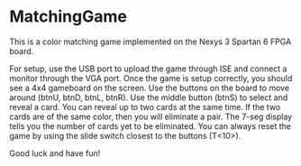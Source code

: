 # MatchingGame

This is a color matching game implemented on the Nexys 3 Spartan 6 FPGA board.

For setup, use the USB port to upload the game through ISE and connect a monitor through the VGA port. 
Once the game is setup correctly, you should see a 4x4 gameboard on the screen. 
Use the buttons on the board to move around (btnU, btnD, btnL, btnR).
Use the middle button (btnS) to select and reveal a card.
You can reveal up to two cards at the same time. If the two cards are of the same color, then you will eliminate a pair.
The 7-seg display tells you the number of cards yet to be eliminated. 
You can always reset the game by using the slide switch closest to the buttons (T<10>).

Good luck and have fun!
